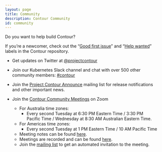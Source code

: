 ```yaml
---
layout: page
title: Community
description: Contour Community
id: community
---
```

Do you want to help build Contour?

If you’re a newcomer, check out the “[Good first issue][1]” and “[Help wanted][2]” labels in the Contour repository.

* Get updates on Twitter at [@projectcontour][3]

* Join our Kubernetes Slack channel and chat with over 500 other community members: [#contour​][4]

* Join the [Project Contour Announce][8] mailing list for release notifications and other important news.

* Join the [Contour Community Meetings][5] on Zoom
  * For Australia time zones:
    * Every second Tuesday at 6:30 PM Eastern Time / 3:30 PM Pacific Time / Wednesday at 8:30 AM Australian Eastern Time.
  * For Americas time zones:
    * Every second Tuesday at 1 PM Eastern Time / 10 AM Pacific Time
  * Meeting notes can be found [here][6].
  * Meetings are recorded and can be found [here][7].
  * Join the [mailing list](https://groups.google.com/forum/#!forum/projectcontour-announce) to get an automated invitation to the meeting.

[1]: {{site.github.repository_url}}/issues?q=is%3Aopen+is%3Aissue+label%3A%22Good+first+issue%22
[2]: {{site.github.repository_url}}/issues?utf8=%E2%9C%93&q=is%3Aopen+is%3Aissue+label%3A%22Help+wanted%22+
[3]: {{site.footer_social_links.Twitter.url}}
[4]: {{site.footer_social_links.Slack.url}}
[5]: https://vmware.zoom.us/j/347232187
[6]: https://hackmd.io/84Xbl4WBTpm7OBhaOAsSiw
[7]: https://www.youtube.com/playlist?list=PL7bmigfV0EqTBsPrnCkzhu0R4SAWnBjLj
[8]: https://groups.google.com/forum/#!forum/projectcontour-announce
